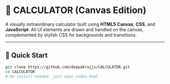 
# 🎨 CALCULATOR (Canvas Edition)

A visually extraordinary calculator built using **HTML5 Canvas**, **CSS**, and **JavaScript**. All UI elements are drawn and handled on the canvas, complemented by stylish CSS for backgrounds and transitions.

---

## 🚀 Quick Start

```bash
git clone https://github.com/deepakrajjs/CALCULATOR.git
cd CALCULATOR
# No install needed, just open index.html
